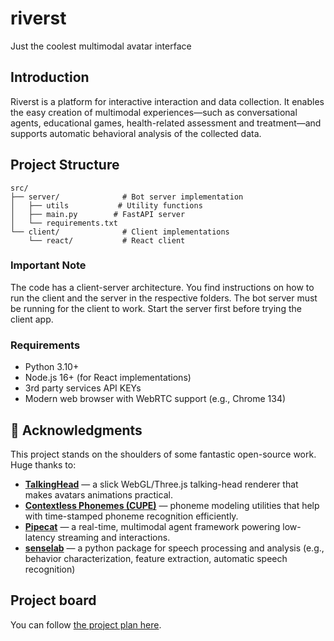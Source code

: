 # riverst
Just the coolest multimodal avatar interface

## Introduction
Riverst is a platform for interactive interaction and data collection. It enables the easy creation of multimodal experiences—such as conversational agents, educational games, health-related assessment and treatment—and supports automatic behavioral analysis of the collected data.

## Project Structure

```
src/
├── server/              # Bot server implementation
│   ├── utils           # Utility functions
│   ├── main.py        # FastAPI server
│   └── requirements.txt
└── client/              # Client implementations
    └── react/           # React client
```

### Important Note

The code has a client-server architecture. You find instructions on how to run the client and the server in the respective folders. The bot server must be running for the client to work. Start the server first before trying the client app.

### Requirements

- Python 3.10+
- Node.js 16+ (for React implementations)
- 3rd party services API KEYs
- Modern web browser with WebRTC support (e.g., Chrome 134)

## 🙏 Acknowledgments

This project stands on the shoulders of some fantastic open-source work. Huge thanks to:

- **[TalkingHead](https://github.com/met4citizen/TalkingHead)** — a slick WebGL/Three.js talking-head renderer that makes avatars animations practical.
- **[Contextless Phonemes (CUPE)](https://github.com/tabahi/contexless-phonemes-CUPE)** — phoneme modeling utilities that help with time-stamped phoneme recognition efficiently.
- **[Pipecat](https://github.com/pipecat-ai/pipecat)** — a real-time, multimodal agent framework powering low-latency streaming and interactions.
- **[senselab](https://github.com/sensein/senselab)** — a python package for speech processing and analysis (e.g., behavior characterization, feature extraction, automatic speech recognition)


## Project board

You can follow [the project plan here](https://github.com/orgs/sensein/projects/55).

